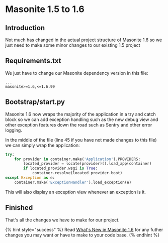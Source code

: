 # Masonite 1.5 to 1.6

## Introduction

Not much has changed in the actual project structure of Masonite 1.6 so we just need to make some minor changes to our existing 1.5 project

## Requirements.txt

We just have to change our Masonite dependency version in this file:

```text
...
masonite>=1.6,<=1.6.99
```

## Bootstrap/start.py

Masonite 1.6 now wraps the majority of the application in a try and catch block so we can add exception handling such as the new debug view and other exception features down the road such as Sentry and other error logging.

In the middle of the file \(line 45 if you have not made changes to this file\) we can simply wrap the application:

```python
try:
    for provider in container.make('Application').PROVIDERS:
        located_provider = locate(provider)().load_app(container)
        if located_provider.wsgi is True:
            container.resolve(located_provider.boot)
except Exception as e:
    container.make('ExceptionHandler').load_exception(e)
```

This will also display an exception view whenever an exception is it.

## Finished

That's all the changes we have to make for our project.

{% hint style="success" %}
Read [What's New in Masonite 1.6](../whats-new/masonite-1.6.md) for any futher changes you may want or have to make to your code base.
{% endhint %}

